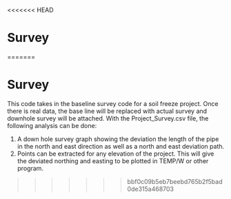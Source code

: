 <<<<<<< HEAD
# Survey
=======
# Survey
This code takes in the baseline survey code for a soil freeze project. Once there is real data, the base line will be replaced with actual survey and downhole survey will be attached. 
With the Project_Survey.csv file, the following analysis can be done:
1. A down hole survey graph showing the deviation the length of the pipe in the north and east direction as well as a north and east deviation path.
2. Points can be extracted for any elevation of the project. This will give the deviated northing and easting to be plotted in TEMP/W or other program. 
>>>>>>> bbf0c09b5eb7beebd765b2f5bad0de315a468703
